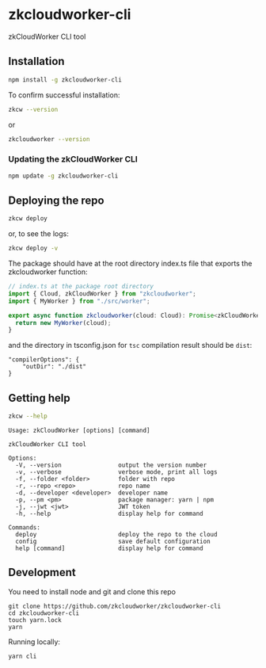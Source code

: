 # zkcloudworker-cli

zkCloudWorker CLI tool

## Installation

```sh
npm install -g zkcloudworker-cli
```

To confirm successful installation:

```sh
zkcw --version
```

or

```sh
zkcloudworker --version
```

### Updating the zkCloudWorker CLI

```sh
npm update -g zkcloudworker-cli
```

## Deploying the repo

```sh
zkcw deploy
```

or, to see the logs:

```sh
zkcw deploy -v
```

The package should have at the root directory index.ts file that exports the zkcloudworker function:

```typescript
// index.ts at the package root directory
import { Cloud, zkCloudWorker } from "zkcloudworker";
import { MyWorker } from "./src/worker";

export async function zkcloudworker(cloud: Cloud): Promise<zkCloudWorker> {
  return new MyWorker(cloud);
}
```

and the directory in tsconfig.json for `tsc` compilation result should be `dist`:

```
"compilerOptions": {
    "outDir": "./dist"
}
```

## Getting help

```sh
zkcw --help
```

```
Usage: zkCloudWorker [options] [command]

zkCloudWorker CLI tool

Options:
  -V, --version                output the version number
  -v, --verbose                verbose mode, print all logs
  -f, --folder <folder>        folder with repo
  -r, --repo <repo>            repo name
  -d, --developer <developer>  developer name
  -p, --pm <pm>                package manager: yarn | npm
  -j, --jwt <jwt>              JWT token
  -h, --help                   display help for command

Commands:
  deploy                       deploy the repo to the cloud
  config                       save default configuration
  help [command]               display help for command

```

## Development

You need to install node and git
and clone this repo

```
git clone https://github.com/zkcloudworker/zkcloudworker-cli
cd zkcloudworker-cli
touch yarn.lock
yarn
```

Running locally:

```
yarn cli
```
